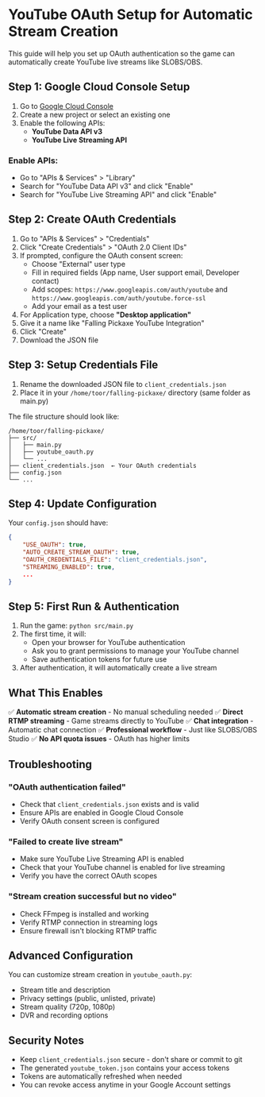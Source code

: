 # YouTube OAuth Setup for Automatic Stream Creation

This guide will help you set up OAuth authentication so the game can automatically create YouTube live streams like SLOBS/OBS.

## Step 1: Google Cloud Console Setup

1. Go to [Google Cloud Console](https://console.cloud.google.com/)
2. Create a new project or select an existing one
3. Enable the following APIs:
   - **YouTube Data API v3**
   - **YouTube Live Streaming API**

### Enable APIs:
- Go to "APIs & Services" > "Library"
- Search for "YouTube Data API v3" and click "Enable"
- Search for "YouTube Live Streaming API" and click "Enable"

## Step 2: Create OAuth Credentials

1. Go to "APIs & Services" > "Credentials"
2. Click "Create Credentials" > "OAuth 2.0 Client IDs"
3. If prompted, configure the OAuth consent screen:
   - Choose "External" user type
   - Fill in required fields (App name, User support email, Developer contact)
   - Add scopes: `https://www.googleapis.com/auth/youtube` and `https://www.googleapis.com/auth/youtube.force-ssl`
   - Add your email as a test user
4. For Application type, choose **"Desktop application"**
5. Give it a name like "Falling Pickaxe YouTube Integration"
6. Click "Create"
7. Download the JSON file

## Step 3: Setup Credentials File

1. Rename the downloaded JSON file to `client_credentials.json`
2. Place it in your `/home/toor/falling-pickaxe/` directory (same folder as main.py)

The file structure should look like:
```
/home/toor/falling-pickaxe/
├── src/
│   ├── main.py
│   ├── youtube_oauth.py
│   └── ...
├── client_credentials.json  ← Your OAuth credentials
├── config.json
└── ...
```

## Step 4: Update Configuration

Your `config.json` should have:
```json
{
    "USE_OAUTH": true,
    "AUTO_CREATE_STREAM_OAUTH": true,
    "OAUTH_CREDENTIALS_FILE": "client_credentials.json",
    "STREAMING_ENABLED": true,
    ...
}
```

## Step 5: First Run & Authentication

1. Run the game: `python src/main.py`
2. The first time, it will:
   - Open your browser for YouTube authentication
   - Ask you to grant permissions to manage your YouTube channel
   - Save authentication tokens for future use
3. After authentication, it will automatically create a live stream

## What This Enables

✅ **Automatic stream creation** - No manual scheduling needed
✅ **Direct RTMP streaming** - Game streams directly to YouTube
✅ **Chat integration** - Automatic chat connection
✅ **Professional workflow** - Just like SLOBS/OBS Studio
✅ **No API quota issues** - OAuth has higher limits

## Troubleshooting

### "OAuth authentication failed"
- Check that `client_credentials.json` exists and is valid
- Ensure APIs are enabled in Google Cloud Console
- Verify OAuth consent screen is configured

### "Failed to create live stream"
- Make sure YouTube Live Streaming API is enabled
- Check that your YouTube channel is enabled for live streaming
- Verify you have the correct OAuth scopes

### "Stream creation successful but no video"
- Check FFmpeg is installed and working
- Verify RTMP connection in streaming logs
- Ensure firewall isn't blocking RTMP traffic

## Advanced Configuration

You can customize stream creation in `youtube_oauth.py`:
- Stream title and description
- Privacy settings (public, unlisted, private)
- Stream quality (720p, 1080p)
- DVR and recording options

## Security Notes

- Keep `client_credentials.json` secure - don't share or commit to git
- The generated `youtube_token.json` contains your access tokens
- Tokens are automatically refreshed when needed
- You can revoke access anytime in your Google Account settings